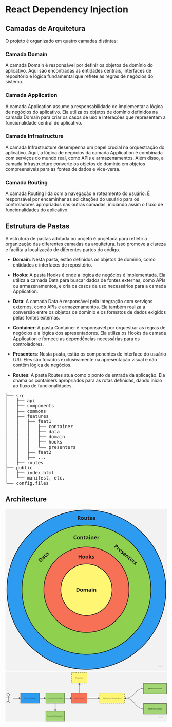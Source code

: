 # React Dependency Injection

## Camadas de Arquitetura

O projeto é organizado em quatro camadas distintas:

### Camada Domain

A camada Domain é responsável por definir os objetos de domínio do aplicativo. Aqui são encontradas as entidades centrais, interfaces de repositório e lógica fundamental que reflete as regras de negócios do sistema.

### Camada Application

A camada Application assume a responsabilidade de implementar a lógica de negócios do aplicativo. Ela utiliza os objetos de domínio definidos na camada Domain para criar os casos de uso e interações que representam a funcionalidade central do aplicativo.

### Camada Infrastructure

A camada Infrastructure desempenha um papel crucial na orquestração do aplicativo. Aqui, a lógica de negócios da camada Application é combinada com serviços do mundo real, como APIs e armazenamentos. Além disso, a camada Infrastructure converte os objetos de domínio em objetos compreensíveis para as fontes de dados e vice-versa.

### Camada Routing

A camada Routing lida com a navegação e roteamento do usuário. É responsável por encaminhar as solicitações do usuário para os controladores apropriados nas outras camadas, iniciando assim o fluxo de funcionalidades do aplicativo.

## Estrutura de Pastas

A estrutura de pastas adotada no projeto é projetada para refletir a organização das diferentes camadas da arquitetura. Isso promove a clareza e facilita a localização de diferentes partes do código.

- **Domain**: Nesta pasta, estão definidos os objetos de domínio, como entidades e interfaces de repositório.

- **Hooks**: A pasta Hooks é onde a lógica de negócios é implementada. Ela utiliza a camada Data para buscar dados de fontes externas, como APIs ou armazenamentos, e cria os casos de uso necessários para a camada Application.

- **Data**: A camada Data é responsável pela integração com serviços externos, como APIs e armazenamentos. Ela também realiza a conversão entre os objetos de domínio e os formatos de dados exigidos pelas fontes externas.

- **Container**: A pasta Container é responsável por orquestrar as regras de negócios e a lógica dos apresentadores. Ela utiliza os Hooks da camada Application e fornece as dependências necessárias para os controladores.

- **Presenters**: Nesta pasta, estão os componentes de interface do usuário (UI). Eles são focados exclusivamente na apresentação visual e não contêm lógica de negócios.

- **Routes**: A pasta Routes atua como o ponto de entrada da aplicação. Ela chama os containers apropriados para as rotas definidas, dando início ao fluxo de funcionalidades.

<pre>
├── src
│   ├── api
│   ├── components
│   ├── commons
│   ├── features
│   │   ├── feat1
│   │   │   ├── container
│   │   │   ├── data
│   │   │   ├── domain
│   │   │   ├── hooks
│   │   │   └── presenters
│   │   ├── feat2
│   │   ├── ...
│   ├── routes
├── public
│   ├── index.html
│   └── manifest, etc.
└── config.files
</pre>

## Architecture

<img src="./resources/layers.jpg" />
<img src="./resources/architecture.jpg" />
